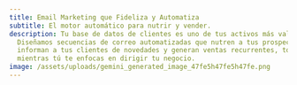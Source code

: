 ```yaml
---
title: Email Marketing que Fideliza y Automatiza
subtitle: El motor automático para nutrir y vender.
description: Tu base de datos de clientes es uno de tus activos más valiosos.
  Diseñamos secuencias de correo automatizadas que nutren a tus prospectos,
  informan a tus clientes de novedades y generan ventas recurrentes, todo
  mientras tú te enfocas en dirigir tu negocio.
image: /assets/uploads/gemini_generated_image_47fe5h47fe5h47fe.png
---
```

